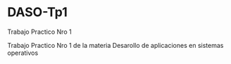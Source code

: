 # DASO-Tp1
Trabajo Practico Nro 1

Trabajo Practico Nro 1 de la materia Desarollo de aplicaciones en sistemas operativos 
